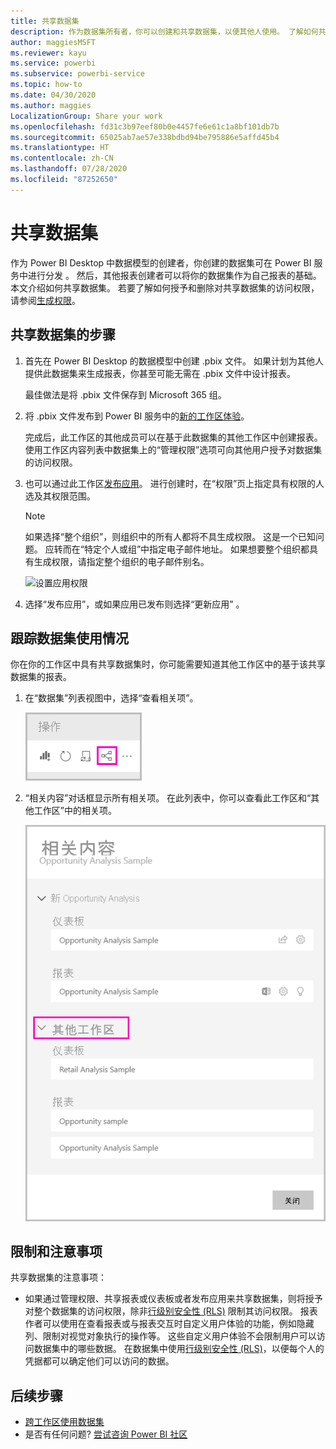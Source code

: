 ```yaml
---
title: 共享数据集
description: 作为数据集所有者，你可以创建和共享数据集，以便其他人使用。 了解如何共享它们。
author: maggiesMSFT
ms.reviewer: kayu
ms.service: powerbi
ms.subservice: powerbi-service
ms.topic: how-to
ms.date: 04/30/2020
ms.author: maggies
LocalizationGroup: Share your work
ms.openlocfilehash: fd31c3b97eef80b0e4457fe6e61c1a8bf101db7b
ms.sourcegitcommit: 65025ab7ae57e338bdbd94be795886e5affd45b4
ms.translationtype: HT
ms.contentlocale: zh-CN
ms.lasthandoff: 07/28/2020
ms.locfileid: "87252650"
---
```

# <a name="share-a-dataset"></a>共享数据集

作为 Power BI Desktop 中数据模型的创建者，你创建的数据集可在 Power BI 服务中进行分发 。 然后，其他报表创建者可以将你的数据集作为自己报表的基础。 本文介绍如何共享数据集。 若要了解如何授予和删除对共享数据集的访问权限，请参阅[生成权限](service-datasets-build-permissions.md)。

## <a name="steps-to-sharing-your-dataset"></a>共享数据集的步骤

1. 首先在 Power BI Desktop 的数据模型中创建 .pbix 文件。 如果计划为其他人提供此数据集来生成报表，你甚至可能无需在 .pbix 文件中设计报表。

    最佳做法是将 .pbix 文件保存到 Microsoft 365 组。

1. 将 .pbix 文件发布到 Power BI 服务中的[新的工作区体验](../collaborate-share/service-create-the-new-workspaces.md)。
    
    完成后，此工作区的其他成员可以在基于此数据集的其他工作区中创建报表。 使用工作区内容列表中数据集上的“管理权限”选项可向其他用户授予对数据集的访问权限。 

1. 也可以通过此工作区[发布应用](../collaborate-share/service-create-distribute-apps.md)。 进行创建时，在“权限”页上指定具有权限的人选及其权限范围。

    > [!NOTE]
    > 如果选择“整个组织”，则组织中的所有人都将不具生成权限。 这是一个已知问题。 应转而在“特定个人或组”中指定电子邮件地址。  如果想要整个组织都具有生成权限，请指定整个组织的电子邮件别名。

    ![设置应用权限](media/service-datasets-build-permissions/power-bi-dataset-app-permission-new-look.png)

1. 选择“发布应用”，或如果应用已发布则选择“更新应用” 。

## <a name="track-your-dataset-usage"></a>跟踪数据集使用情况

你在你的工作区中具有共享数据集时，你可能需要知道其他工作区中的基于该共享数据集的报表。

1. 在“数据集”列表视图中，选择“查看相关项”。

    ![相关视图图标](media/service-datasets-build-permissions/power-bi-dataset-view-related-to-dataset.png)

1. “相关内容”对话框显示所有相关项。 在此列表中，你可以查看此工作区和“其他工作区”中的相关项。
 
    ![“相关内容”对话框](media/service-datasets-build-permissions/power-bi-dataset-related-workspaces.png)

## <a name="limitations-and-considerations"></a>限制和注意事项
共享数据集的注意事项：

* 如果通过管理权限、共享报表或仪表板或者发布应用来共享数据集，则将授予对整个数据集的访问权限，除非[行级别安全性 (RLS)](../admin/service-admin-rls.md) 限制其访问权限。 报表作者可以使用在查看报表或与报表交互时自定义用户体验的功能，例如隐藏列、限制对视觉对象执行的操作等。 这些自定义用户体验不会限制用户可以访问数据集中的哪些数据。 在数据集中使用[行级别安全性 (RLS)](../admin/service-admin-rls.md)，以便每个人的凭据都可以确定他们可以访问的数据。

## <a name="next-steps"></a>后续步骤

- [跨工作区使用数据集](service-datasets-across-workspaces.md)
- 是否有任何问题? [尝试咨询 Power BI 社区](https://community.powerbi.com/)
